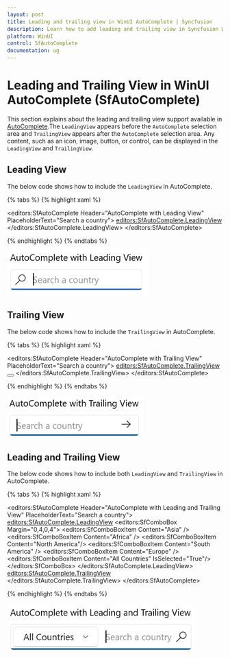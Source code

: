 ```yaml
---
layout: post
title: Leading and trailing view in WinUI AutoComplete | Syncfusion
description: Learn how to add leading and trailing view in Syncfusion WinUI AutoComplete control and more.
platform: WinUI
control: SfAutoComplete
documentation: ug
---
```


# Leading and Trailing View in WinUI AutoComplete (SfAutoComplete)

This section explains about the leading and trailing view support available in [AutoComplete](https://help.syncfusion.com/cr/winui/Syncfusion.UI.Xaml.Editors.SfAutoComplete.html).The `LeadingView` appears before the `AutoComplete` selection area and `TrailingView` appears after the `AutoComplete` selection area. Any content, such as an icon, image, button, or control, can be displayed in the `LeadingView` and `TrailingView`.

## Leading View 

The below code shows how to include the `LeadingView` in AutoComplete.

{% tabs %}
{% highlight xaml %}

 <editors:SfAutoComplete Header="AutoComplete with Leading View"
                         PlaceholderText="Search a country">
         <editors:SfAutoComplete.LeadingView>
                <Viewbox Height="16"
                         Width="16"
                         Margin="4,0,0,0">
                    <SymbolIcon Symbol="Find" />
                </Viewbox>
         </editors:SfAutoComplete.LeadingView>
 </editors:SfAutoComplete>

{% endhighlight %}
{% endtabs %}

![WinUI AutoComplete control with icon in leading view](Leading_and_Trailing_view_images/Leading-View-in-AutoComplete.png)

## Trailing View 

The below code shows how to include the `TrailingView` in AutoComplete.

{% tabs %}
{% highlight xaml %}

<editors:SfAutoComplete Header="AutoComplete with Trailing View"
                        PlaceholderText="Search a country">
        <editors:SfAutoComplete.TrailingView>
              <Button Style="{ThemeResource AlternateCloseButtonStyle}"
                      Height="30"
                      AllowFocusOnInteraction="False">
                    <Viewbox Height="16"
                             Width="16">
                        <FontIcon Glyph="&#xEBE7;" />
                    </Viewbox>
              </Button>
        </editors:SfAutoComplete.TrailingView>
</editors:SfAutoComplete>

{% endhighlight %}
{% endtabs %}

![WinUI AutoComplete control with button in trailing view](Leading_and_Trailing_view_images/Trailing-View-in-AutoComplete.png)

## Leading and Trailing View 

The below code shows how to include both `LeadingView` and `TrailingView` in AutoComplete.

{% tabs %}
{% highlight xaml %}

<editors:SfAutoComplete Header="AutoComplete with Leading and Trailing View"
                        PlaceholderText="Search a country">
        <editors:SfAutoComplete.LeadingView>
                    <editors:SfComboBox Margin="0,4,0,4">
                            <editors:SfComboBoxItem Content="Asia" />
                            <editors:SfComboBoxItem Content="Africa" />
                            <editors:SfComboBoxItem Content="North America"/>
                            <editors:SfComboBoxItem Content="South America" />
                            <editors:SfComboBoxItem Content="Europe" />
                            <editors:SfComboBoxItem Content="All Countries"
                                                    IsSelected="True"/>
                    </editors:SfComboBox>
        </editors:SfAutoComplete.LeadingView>
        <editors:SfAutoComplete.TrailingView>
                    <Viewbox Height="16"
                             Width="16"
                             Margin="0,0,8,0">
                        <SymbolIcon Symbol="Find" />
                    </Viewbox>
        </editors:SfAutoComplete.TrailingView>
</editors:SfAutoComplete>

{% endhighlight %}
{% endtabs %}

![WinUI AutoComplete control with combo box in leading view and button in trailing view](Leading_and_Trailing_view_images/Leading-and-Trailing-View-in-AutoComplete.png)